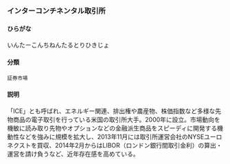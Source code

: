 <div style="display:none;">

## [あ行](securities-terms?id=あ行)

</div>

### インターコンチネンタル取引所

#### ひらがな

いんたーこんちねんたるとりひきじょ

#### 分類

`証券市場`

#### 説明

「ICE」とも呼ばれ、エネルギー関連、排出権や農産物、株価指数など多様な先物商品の電子取引を行っている米国の取引所大手。2000年に設立。市場動向を機敏に読み取り先物やオプションなどの金融派生商品をスピーディに開発する機動性などを強みに規模を拡大し、2013年11月には取引所運営会社のNYSEユーロネクストを買収、2014年2月からはLIBOR（ロンドン銀行間取引金利）の算出・運営を請け負うなど、近年存在感を高めている。

<div style="display:none;">

## [か行](securities-terms?id=か行)
## [さ行](securities-terms?id=さ行)
## [た行](securities-terms?id=た行)
## [な行](securities-terms?id=な行)
## [は行](securities-terms?id=は行)
## [ま行](securities-terms?id=ま行)
## [や行](securities-terms?id=や行)
## [ら行](securities-terms?id=ら行)
## [わ行](securities-terms?id=わ行)
## [英数字・記号](securities-terms?id=英数字・記号)

</div>

